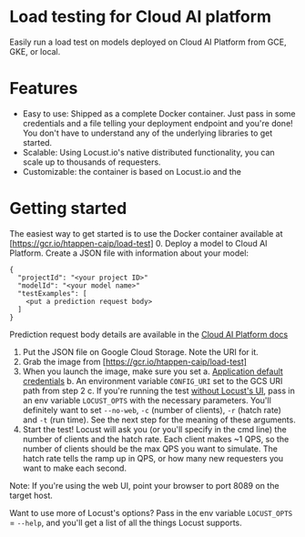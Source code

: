 # Load testing for Cloud AI platform
Easily run a load test on models deployed on Cloud AI Platform from GCE, GKE, or local.

# Features
- Easy to use: Shipped as a complete Docker container. Just pass in some credentials and a file telling your deployment endpoint and you're done! You don't have to understand any of the underlying libraries to get started.
- Scalable: Using Locust.io's native distributed functionality, you can scale up to thousands of requesters.
- Customizable: the container is based on Locust.io and the

# Getting started
The easiest way to get started is to use the Docker container available at [https://gcr.io/htappen-caip/load-test]
0. Deploy a model to Cloud AI Platform. Create a JSON file with information about your model:
```
{
  "projectId": "<your project ID>"
  "modelId": "<your model name>"
  "testExamples": [
    <put a prediction request body>
  ]
}
```
Prediction request body details are available in the [Cloud AI Platform docs](https://cloud.google.com/ml-engine/docs/online-predict)

1. Put the JSON file on Google Cloud Storage. Note the URI for it.
2. Grab the image from [https://gcr.io/htappen-caip/load-test]
3. When you launch the image, make sure you set
  a. [Application default credentials](https://cloud.google.com/docs/authentication/production)
  b. An environment variable `CONFIG_URI` set to the GCS URI path from step 2
  c. If you're running the test [without Locust's UI](https://docs.locust.io/en/stable/running-locust-without-web-ui.html), pass in an env variable `LOCUST_OPTS` with the necessary parameters. You'll definitely want to set `--no-web`, `-c` (number of clients), `-r` (hatch rate) and `-t` (run time). See the next step for the meaning of these arguments.
4. Start the test! Locust will ask you (or you'll specify in the cmd line) the number of clients and the hatch rate. Each client makes ~1 QPS, so the number of clients should be the max QPS you want to simulate. The hatch rate tells the ramp up in QPS, or how many new requesters you want to make each second.

Note: If you're using the web UI, point your browser to port 8089 on the target host.

Want to use more of Locust's options? Pass in the env variable `LOCUST_OPTS` = `--help`, and you'll get a list of all the things Locust supports.
